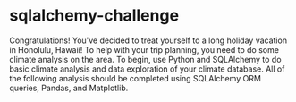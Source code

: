 # sqlalchemy-challenge

Congratulations! You've decided to treat yourself to a long holiday vacation in Honolulu, Hawaii! To help with your trip planning, you need to do some climate analysis on the area. To begin, use Python and SQLAlchemy to do basic climate analysis and data exploration of your climate database. All of the following analysis should be completed using SQLAlchemy ORM queries, Pandas, and Matplotlib.